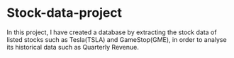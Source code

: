 # Stock-data-project
In this project, I have created a database by extracting the stock data of listed stocks such as Tesla(TSLA) and GameStop(GME), in order to analyse its historical data such as Quarterly Revenue.
